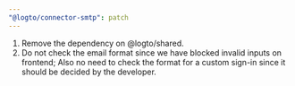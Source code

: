 ```yaml
---
"@logto/connector-smtp": patch
---
```


1. Remove the dependency on @logto/shared.
2. Do not check the email format since we have blocked invalid inputs on frontend; Also no need to check the format for a custom sign-in since it should be decided by the developer.
